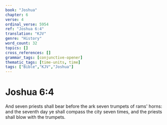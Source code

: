 ```yaml
---
book: "Joshua"
chapter: 6
verse: 4
ordinal_verse: 5954
ref: "Joshua 6:4"
translation: "KJV"
genre: "History"
word_count: 32
topics: []
cross_references: []
grammar_tags: [conjunctive-opener]
thematic_tags: [time-units, time]
tags: ["Bible","KJV","Joshua"]
---
```


# Joshua 6:4

And seven priests shall bear before the ark seven trumpets of rams' horns: and the seventh day ye shall compass the city seven times, and the priests shall blow with the trumpets.
